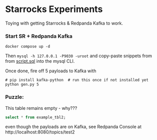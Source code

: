 # Starrocks Experiments

Toying with getting Starrocks & Redpanda Kafka to work.

### Start SR + Redpanda Kafka 
```commandline
docker compose up -d
```
Then ```mysql -h 127.0.0.1 -P9030 -uroot```
and copy-paste snippets from from [script.sql](./script.sql) into the mysql CLI.

Once done, fire off 5 payloads to Kafka with
```commandline
# pip install kafka-python  # run this once if not installed yet
python gen.py 5
```

### Puzzle: 
This table remains empty - why???
```sql
select * from example_tbl2;
```
even though the payloads are on Kafka, see Redpanda Console at http://localhost:8080/topics/test2